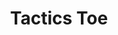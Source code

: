 ---
title: Tactics Toe
categories: gamejam
layout: project
post-image: " "
description: 
islegacy: true
tags:
---